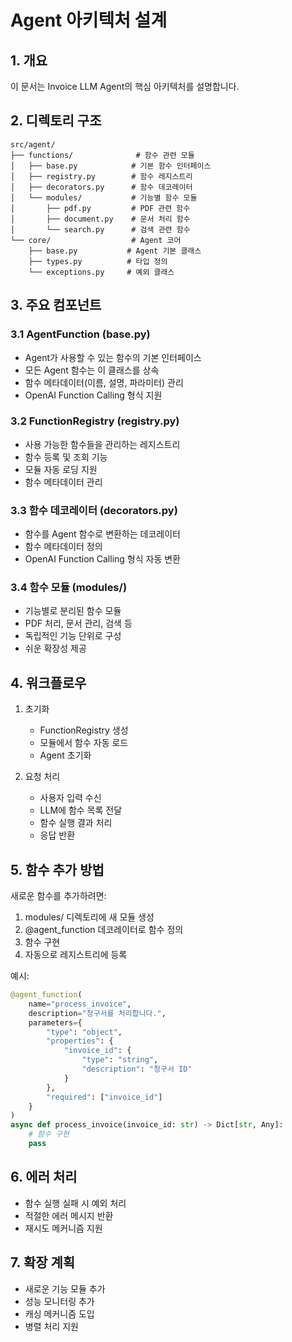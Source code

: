 # Agent 아키텍처 설계

## 1. 개요

이 문서는 Invoice LLM Agent의 핵심 아키텍처를 설명합니다.

## 2. 디렉토리 구조

```text
src/agent/
├── functions/              # 함수 관련 모듈
│   ├── base.py            # 기본 함수 인터페이스
│   ├── registry.py        # 함수 레지스트리
│   ├── decorators.py      # 함수 데코레이터
│   └── modules/           # 기능별 함수 모듈
│       ├── pdf.py         # PDF 관련 함수
│       ├── document.py    # 문서 처리 함수
│       └── search.py      # 검색 관련 함수
└── core/                  # Agent 코어
    ├── base.py           # Agent 기본 클래스
    ├── types.py          # 타입 정의
    └── exceptions.py     # 예외 클래스
```

## 3. 주요 컴포넌트

### 3.1 AgentFunction (base.py)

- Agent가 사용할 수 있는 함수의 기본 인터페이스
- 모든 Agent 함수는 이 클래스를 상속
- 함수 메타데이터(이름, 설명, 파라미터) 관리
- OpenAI Function Calling 형식 지원

### 3.2 FunctionRegistry (registry.py)

- 사용 가능한 함수들을 관리하는 레지스트리
- 함수 등록 및 조회 기능
- 모듈 자동 로딩 지원
- 함수 메타데이터 관리

### 3.3 함수 데코레이터 (decorators.py)

- 함수를 Agent 함수로 변환하는 데코레이터
- 함수 메타데이터 정의
- OpenAI Function Calling 형식 자동 변환

### 3.4 함수 모듈 (modules/)

- 기능별로 분리된 함수 모듈
- PDF 처리, 문서 관리, 검색 등
- 독립적인 기능 단위로 구성
- 쉬운 확장성 제공

## 4. 워크플로우

1. 초기화
   - FunctionRegistry 생성
   - 모듈에서 함수 자동 로드
   - Agent 초기화

2. 요청 처리
   - 사용자 입력 수신
   - LLM에 함수 목록 전달
   - 함수 실행 결과 처리
   - 응답 반환

## 5. 함수 추가 방법

새로운 함수를 추가하려면:

1. modules/ 디렉토리에 새 모듈 생성
2. @agent_function 데코레이터로 함수 정의
3. 함수 구현
4. 자동으로 레지스트리에 등록

예시:

```python
@agent_function(
    name="process_invoice",
    description="청구서를 처리합니다.",
    parameters={
        "type": "object",
        "properties": {
            "invoice_id": {
                "type": "string",
                "description": "청구서 ID"
            }
        },
        "required": ["invoice_id"]
    }
)
async def process_invoice(invoice_id: str) -> Dict[str, Any]:
    # 함수 구현
    pass
```

## 6. 에러 처리

- 함수 실행 실패 시 예외 처리
- 적절한 에러 메시지 반환
- 재시도 메커니즘 지원

## 7. 확장 계획

- 새로운 기능 모듈 추가
- 성능 모니터링 추가
- 캐싱 메커니즘 도입
- 병렬 처리 지원
